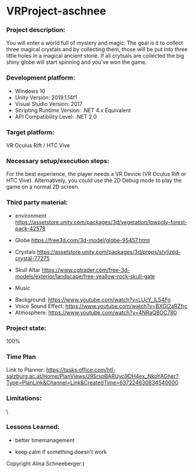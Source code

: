 # VRProject-aschnee

### Project description: 
You will enter a world full of mystery and magic. The goal is it to collect three magical crystals and by collecting them, those will be put into three little holes in a magical ancient stone. If all crytsals are collected the big shiny globe will start spinning and you've won the game.

### Development platform:
- Windows 10
- Unity Version: 2019.1.14f1
- Visual Studio Version: 2017
- Scripting Runtime Version: .NET 4.x Equivalent
- API Compatibility Level: .NET 2.0

### Target platform:
VR Oculus Rift / HTC Vive


### Necessary setup/execution steps: 
For the best experience, the player needs a VR Device (VR Oculus Rift or HTC Vive). Alternatively, you could use the 2D Debug mode to play the game on a normal 2D screen.

### Third party material:
* environment
https://assetstore.unity.com/packages/3d/vegetation/lowpoly-forest-pack-42578

* Globe
https://free3d.com/3d-model/globe-95457.html

* Crystals
https://assetstore.unity.com/packages/3d/props/stylized-crystal-77275

* Skull Altar
https://www.cgtrader.com/free-3d-models/exterior/landscape/free-yeallow-rock-skull-gate

* Music
- Background: https://www.youtube.com/watch?v=LUcY_lL54Fo
- Voice Sound Effect: https://www.youtube.com/watch?v=BXGI2aRZfrc
- Atmosphere: https://www.youtube.com/watch?v=4NRaQ8OC780



### Project state: 
100%      
     
     
### Time Plan
Link to Planner: 
https://tasks.office.com/htl-salzburg.ac.at/Home/PlanViews/J9SrspBARUyo9DH4ex_NkpYAGher?Type=PlanLink&Channel=Link&CreatedTime=637224630834540000
     
### Limitations: 
\

### Lessons Learned:   

- better timemanagement 

- keep calm if something doesn't work


Copyright Alina Schneeberger:)


